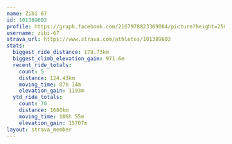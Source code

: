 ```yaml
---
name: Zibi 67
id: 101389603
profile: https://graph.facebook.com/2167978823369064/picture?height=256&width=256
username: zibi-67
strava_url: https://www.strava.com/athletes/101389603
stats:
  biggest_ride_distance: 179.73km
  biggest_climb_elevation_gain: 971.6m
  recent_ride_totals:
    count: 5
    distance: 124.43km
    moving_time: 07h 14m
    elevation_gain: 1193m
  ytd_ride_totals:
    count: 70
    distance: 1680km
    moving_time: 106h 55m
    elevation_gain: 15707m
layout: strava_member
--- 
```

